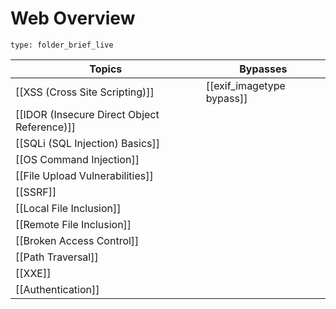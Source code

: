 # Web Overview
 
```ccard
type: folder_brief_live
```

| Topics                                      | Bypasses                  |
| ------------------------------------------- | ------------------------- |
| [[XSS (Cross Site Scripting)]]              | [[exif_imagetype bypass]] |
| [[IDOR (Insecure Direct Object Reference)]] |                           |
| [[SQLi (SQL Injection) Basics]]             |                           |
| [[OS Command Injection]]                    |                           |
| [[File Upload Vulnerabilities]]             |                           |
| [[SSRF]]                                    |                           |
| [[Local File Inclusion]]                    |                           |
| [[Remote File Inclusion]]                   |                           |
| [[Broken Access Control]]                   |                           |
| [[Path Traversal]]                          |                           |
| [[XXE]]                                     |                           |
| [[Authentication]]                          |                           |

